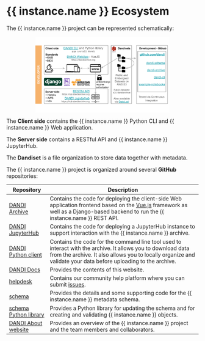 # {{ instance.name }} Ecosystem

The {{ instance.name }} project can be represented schematically:

<img src="../../img/dandi_structure.svg"
alt="dandi_structure"
style="width: 70%; height: auto; display: block; margin-left: auto; margin-right: auto;"/>

The **Client side** contains the {{ instance.name }} Python CLI and {{ instance.name }} Web application.

The **Server side** contains a RESTful API and {{ instance.name }} JupyterHub.

The **Dandiset** is a file organization to store data together with metadata.

The {{ instance.name }} project is organized around several **GitHub** repositories:

| Repository | Description |
|----------|----------|
| [DANDI Archive](https://github.com/dandi/dandi-archive) | Contains the code for deploying the client-side Web application frontend based on the [Vue.js](https://vuejs.org/) framework as well as a Django-based backend to run the {{ instance.name }} REST API. 
| [DANDI JupyterHub](https://github.com/dandi/dandi-hub) | Contains the code for deploying a JupyterHub instance to support interaction with the {{ instance.name }} archive.
| [DANDI Python client](https://github.com/dandi/dandi-cli) | Contains the code for the command line tool used to interact with the archive. It allows you to download data from the archive. It also allows you to locally organize and validate your data before uploading to the archive. 
| [DANDI Docs](https://github.com/dandi/dandi-docs) | Provides the contents of this website.
| [helpdesk](https://github.com/dandi/helpdesk) | Contains our community help platform where you can submit [issues](https://github.com/dandi/helpdesk/issues/new/choose).
| [schema](https://github.com/dandi/schema) | Provides the details and some supporting code for the {{ instance.name }} metadata schema. 
| [schema Python library](https://github.com/dandi/dandi-schema) | Provides a Python library for updating the schema and for creating and validating {{ instance.name }} objects.
| [DANDI About website](https://github.com/dandi/dandi-about) | Provides an overview of the {{ instance.name }} project and the team members and collaborators. |
